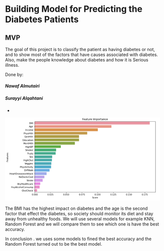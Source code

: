 # Building Model for Predicting the Diabetes Patients 

## MVP
The goal of this project is to classify the patient as having diabetes or not, and to show most of the factors that have causes associated with diabetes.
Also, make the people knowledge about diabetes and how it is Serious illness.


Done by:

##### Nawaf Almutairi

##### Surayyi Alqahtani

*

![](https://github.com/Surayyi/Diabetes_Disease_Classification/blob/main/Feature%20Importance.bmp)

The BMI has the highest impact on diabetes and the age is the second factor that effect the diabetes, so society should monitor its diet and stay away from unhealthy foods.
We will use several models for example KNN, Random Forest and we will compare them to see which one is have the best accuracy.  


In conclusion . we uses some models to fined the best accuracy and the Random Forest turned out to be the best model.
